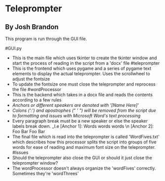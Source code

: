 # Teleprompter
## By Josh Brandon

This program is run through the GUI file.


#GUI.py
  - This is the main file which uses tkinter to create the tkinter window and start the process of reading in the script from a 'docx' file
#teleprompter
  - This is the frontend which uses pygame and a series of pygame text elements to display the actual teleprompter. Uses the scrollwheel to adjust the fontsize
  - To update the fontsize one must close the teleprompter and reprocess the file
#wordProcessor
  - This is the backend which takes in a docx file and reads the contents according to a few rules
  - _Anchors or different speakers are denoted with '[Name Here]'_
  - _Colons (':') and apostrophes (" ' ") will be removed from the script due to formatting and issues with Microsoft Word's text processing_
  - Every paragraph break must be a new speaker or else the speaker labels break down. _I.e [Anchor 1]: Words words words \n [Anchor 2]: Foo Bar Foo Bar 
  - The final file which is read into the teleprompter is called 'WordFives.txt' which describes how this processor splits the script into groups of five words for ease of reading and maximum font size on the teleprompter.
#Issues
  - Should the teleprompter also close the GUI or should it just close the teleprompter window?
  - The wordProcessor doesn't always organize the 'wordFives' correctly. Sometimes they're 'wordThrees'
